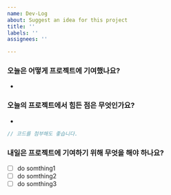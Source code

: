 ```yaml
---
name: Dev-Log
about: Suggest an idea for this project
title: ''
labels: ''
assignees: ''

---
```


### 오늘은 어떻게 프로젝트에 기여했나요?
- 

### 오늘의 프로젝트에서 힘든 점은 무엇인가요?
- 
```javascript
// 코드를 첨부해도 좋습니다.
```

### 내일은 프로젝트에 기여하기 위해 무엇을 해야 하나요?
* [ ] do somthing1
* [ ] do somthing2
* [ ] do somthing3
